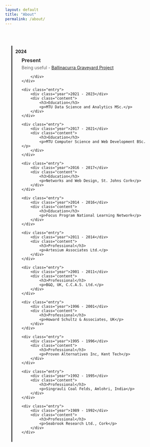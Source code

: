 ```yaml
---
layout: default
title: "About"
permalink: /about/
---
```


<div class="timeline">
    <div class="entry">
        <div class="year">2024</div>
        <div class="content">
            <h3>Present</h3>
            <p>Being useful - <a href="https://www.ballinacurragraveyard.ie/" target="_blank">Ballinacurra Graveyard Project</a></p>

        </div>
    </div>

    <div class="entry">
        <div class="year">2021 - 2023</div>
        <div class="content">
            <h3>Education</h3>
            <p>MTU Data Science and Analytics MSc.</p>
        </div>
    </div>

    <div class="entry">
        <div class="year">2017 - 2021</div>
        <div class="content">
            <h3>Education</h3>
            <p>MTU Computer Science and Web Development BSc.</p>
        </div>
    </div>

    <div class="entry">
        <div class="year">2016 - 2017</div>
        <div class="content">
            <h3>Education</h3>
            <p>Networks and Web Design, St. Johns Cork</p>
        </div>
    </div>

    <div class="entry">
        <div class="year">2014 - 2016</div>
        <div class="content">
            <h3>Education</h3>
            <p>Focus Program National Learning Network</p>
        </div>
    </div>

    <div class="entry">
        <div class="year">2011 - 2014</div>
        <div class="content">
            <h3>Professional</h3>
            <p>Artesium Associates Ltd.</p>
        </div>
    </div>

    <div class="entry">
        <div class="year">2001 - 2011</div>
        <div class="content">
            <h3>Professional</h3>
            <p>B&Q, UK, C.C.A.S. Ltd.</p>
        </div>
    </div>

    <div class="entry">
        <div class="year">1996 - 2001</div>
        <div class="content">
            <h3>Professional</h3>
            <p>Howard Schultz & Associates, UK</p>
        </div>
    </div>

    <div class="entry">
        <div class="year">1995 - 1996</div>
        <div class="content">
            <h3>Professional</h3>
            <p>Proven Alternatives Inc, Kent Tech</p>
        </div>
    </div>

    <div class="entry">
        <div class="year">1992 - 1995</div>
        <div class="content">
            <h3>Professional</h3>
            <p>Singrauli Coal Felds, Amlohri, India</p>
        </div>
    </div>

    <div class="entry">
        <div class="year">1989 - 1992</div>
        <div class="content">
            <h3>Professional</h3>
            <p>Seabrook Research Ltd., Cork</p>
        </div>
    </div>

</div>

<style>
.timeline {
    max-width: 800px;
    margin: 0 auto;
    padding: 20px;
}

.entry {
    margin: 30px 0;
    padding: 10px;
    border-left: 3px solid #333;
}

.year {
    font-weight: bold;
    margin-bottom: 10px;
}

.content {
    margin-left: 20px;
}

.content h3 {
    margin: 0 0 5px 0;
    color: #333;
}

.content p {
    margin: 0;
    color: #666;
}
</style>
